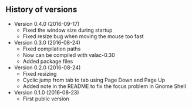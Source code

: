 ## History of versions ##
* Version 0.4.0 (2016-09-17)
   * Fixed the window size during startup
   * Fixed resize bug when moving the mouse too fast
* Version 0.3.0 (2016-08-24)
   * Fixed compilation paths
   * Now can be compiled with valac-0.30
   * Added package files
* Version 0.2.0 (2016-08-24)
   * Fixed resizing
   * Cyclic jump from tab to tab using Page Down and Page Up
   * Added note in the README to fix the focus problem in Gnome Shell
* Version 0.1.0 (2016-08-23)
   * First public version
